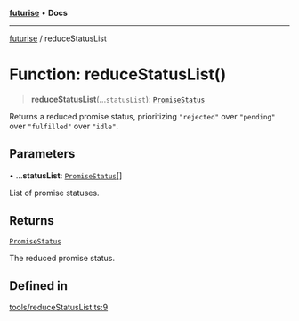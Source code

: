 [**futurise**](../README.md) • **Docs**

***

[futurise](../README.md) / reduceStatusList

# Function: reduceStatusList()

> **reduceStatusList**(...`statusList`): [`PromiseStatus`](../type-aliases/PromiseStatus.md)

Returns a reduced promise status, prioritizing `"rejected"` over `"pending"` over `"fulfilled"` over `"idle"`.

## Parameters

• ...**statusList**: [`PromiseStatus`](../type-aliases/PromiseStatus.md)[]

List of promise statuses.

## Returns

[`PromiseStatus`](../type-aliases/PromiseStatus.md)

The reduced promise status.

## Defined in

[tools/reduceStatusList.ts:9](https://github.com/nevoland/futurise/blob/8ffbf603501f9c1e62e0006561015802889e0a88/lib/tools/reduceStatusList.ts#L9)
